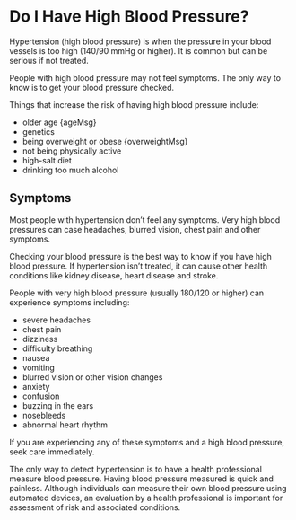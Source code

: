 # Do I Have High Blood Pressure?

Hypertension (high blood pressure) is when the pressure in your blood vessels is too high (140/90 mmHg or higher). It is common but can be serious if not treated.

People with high blood pressure may not feel symptoms. The only way to know is to get your blood pressure checked.

Things that increase the risk of having high blood pressure include:



* older age {ageMsg}
* genetics
* being overweight or obese {overweightMsg} 
* not being physically active 
* high-salt diet
* drinking too much alcohol

## Symptoms

Most people with hypertension don’t feel any symptoms. Very high blood pressures can case headaches, blurred vision, chest pain and other symptoms. 

Checking your blood pressure is the best way to know if you have high blood pressure. If hypertension isn’t treated, it can cause other health conditions like kidney disease, heart disease and stroke.

People with very high blood pressure (usually 180/120 or higher) can experience symptoms including:

* severe headaches
* chest pain
* dizziness
* difficulty breathing
* nausea
* vomiting
* blurred vision or other vision changes
* anxiety
* confusion
* buzzing in the ears
* nosebleeds
* abnormal heart rhythm

If you are experiencing any of these symptoms and a high blood pressure, seek care immediately.

The only way to detect hypertension is to have a health professional measure blood pressure. Having blood pressure measured is quick and painless. Although individuals can measure their own blood pressure using automated devices, an evaluation by a health professional is important for assessment of risk and associated conditions.